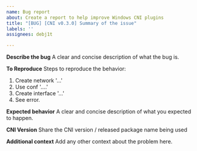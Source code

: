 ```yaml
---
name: Bug report
about: Create a report to help improve Windows CNI plugins
title: "[BUG] [CNI v0.3.0] Summary of the issue"
labels: ''
assignees: debj1t

---
```


**Describe the bug**
A clear and concise description of what the bug is.

**To Reproduce**
Steps to reproduce the behavior:
1. Create network  '...'
2. Use conf  '....'
3. Create interface '...'
4. See error.

**Expected behavior**
A clear and concise description of what you expected to happen.

**CNI Version**
Share the CNI version / released package name being used

**Additional context**
Add any other context about the problem here.
